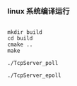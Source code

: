 
### linux 系统编译运行

~~~

mkdir build
cd build
cmake ..
make

./TcpServer_poll

./TcpServer_epoll

~~~




